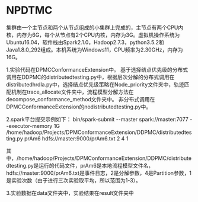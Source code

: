 # NPDTMC
  集群由一个主节点和两个从节点组成的小集群上完成的，主节点有两个CPU内核，内存为6G，每个从节点有2个CPU内核，内存为3G。虚拟机操作系统为Ubuntu16.04，软件栈由Spark2.1.0，Hadoop2.7.3，python3.5.2和Java1.8.0_292组成。本机系统为Windows11，CPU频率为2.30GHz，内存为16G。

  1.实验代码在DPMCConformanceExtension中。
  基于选择结点优先级的分布式调用在DDPMC的distributedtesting.py中，根据层次分解的分布式调用在distributedhrdla.py中，选择结点优先级策略在Node_priority文件夹中，轨迹匹配机制在trace_allocate文件夹中，流程模型分解方法在decompose_conformance_method文件夹中。
  非分布式调用在DPMCConformanceExtension的nodistributedtesting.py中。

2.spark平台提交示例如下： bin/spark-submit --master spark://master:7077 --executor-memory 1G /home/hadoop/Projects/DPMConformanceExtension/DDPMC/distributedtesting.py prAm6 hdfs://master:9000/prAm6.txt 2 4 1

其中，/home/hadoop/Projects/DPMConformanceExtension/DDPMC/distributedtesting.py是运行的代码文件，prAm6是本地流程模型文件名，hdfs://master:9000/prAm6.txt是事件日志，2是分解参数，4是Partition参数，1是实验次数（由于进行三次实验取平均，所以范围为1-3）。

3.实验数据在data文件夹中，实验结果在result文件夹中
